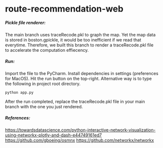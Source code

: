 # route-recommendation-web

##### Pickle file renderer:
The main branch uses traceRecode.pkl to graph the map. Yet the map data is stored in boston.gpickle, it would be too inefficient if we read that everytime.
Therefore, we built this branch to render a traceRecode.pkl file to accelerate the computation effiecency.

##### Run:
Import the file to the PyCharm. Install dependencies in settings (preferences for MacOS). Hit the run button on the top-right.
Alternative way is to type the following in project root directory.
```console
python app.py
```
After the run completed, replace the traceRecode.pkl file in your main branch with the one you just rendered.

##### References:
https://towardsdatascience.com/python-interactive-network-visualization-using-networkx-plotly-and-dash-e44749161ed7
https://github.com/gboeing/osmnx
https://github.com/networkx/networkx
